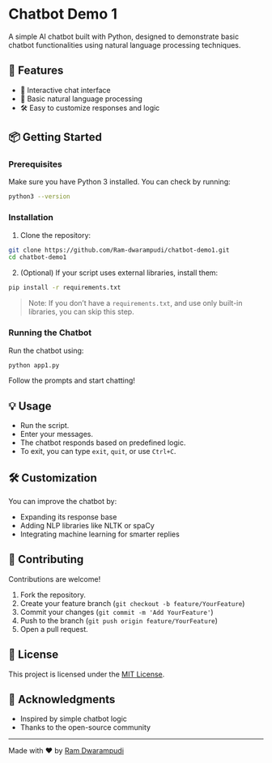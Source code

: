 # Chatbot Demo 1

A simple AI chatbot built with Python, designed to demonstrate basic chatbot functionalities using natural language processing techniques.

## 🚀 Features

- 🤖 Interactive chat interface  
- 🧠 Basic natural language processing  
- 🛠️ Easy to customize responses and logic  

## 📦 Getting Started

### Prerequisites

Make sure you have Python 3 installed. You can check by running:

```bash
python3 --version
```

### Installation

1. Clone the repository:

```bash
git clone https://github.com/Ram-dwarampudi/chatbot-demo1.git
cd chatbot-demo1
```

2. (Optional) If your script uses external libraries, install them:

```bash
pip install -r requirements.txt
```

> Note: If you don’t have a `requirements.txt`, and use only built-in libraries, you can skip this step.

### Running the Chatbot

Run the chatbot using:

```bash
python app1.py
```

Follow the prompts and start chatting!

## 💡 Usage

- Run the script.  
- Enter your messages.  
- The chatbot responds based on predefined logic.  
- To exit, you can type `exit`, `quit`, or use `Ctrl+C`.

## 🛠️ Customization

You can improve the chatbot by:
- Expanding its response base  
- Adding NLP libraries like NLTK or spaCy  
- Integrating machine learning for smarter replies

## 🤝 Contributing

Contributions are welcome!

1. Fork the repository.  
2. Create your feature branch (`git checkout -b feature/YourFeature`)  
3. Commit your changes (`git commit -m 'Add YourFeature'`)  
4. Push to the branch (`git push origin feature/YourFeature`)  
5. Open a pull request.

## 📄 License

This project is licensed under the [MIT License](LICENSE).

## 🙏 Acknowledgments

- Inspired by simple chatbot logic  
- Thanks to the open-source community  

---

Made with ❤️ by [Ram Dwarampudi](https://www.linkedin.com/in/ram-dwarampudi-7a7a12316/)
